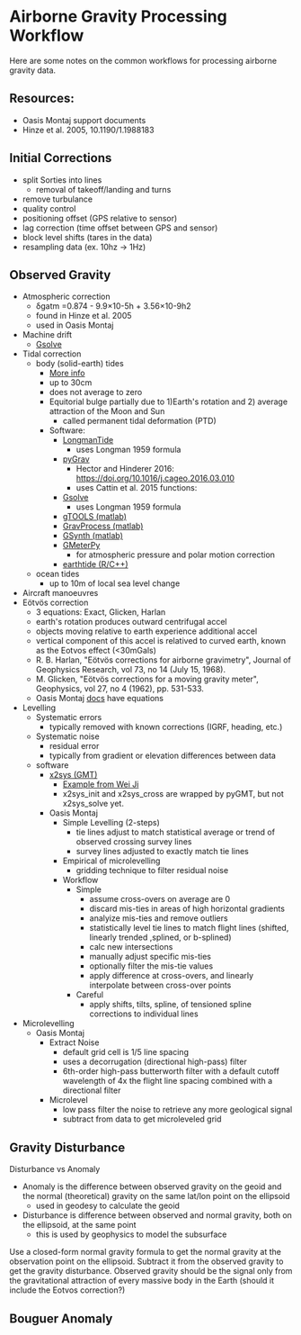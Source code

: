 # Airborne Gravity Processing Workflow

Here are some notes on the common workflows for processing airborne gravity data.

## Resources:
* Oasis Montaj support documents
* Hinze et al. 2005, 10.1190/1.1988183

## Initial Corrections

* split Sorties into lines
    * removal of takeoff/landing and turns 
* remove turbulance
* quality control
* positioning offset (GPS relative to sensor)
* lag correction (time offset between GPS and sensor)
* block level shifts (tares in the data)
* resampling data (ex. 10hz -> 1Hz)

## Observed Gravity

* Atmospheric correction
    * δgatm =0.874 - 9.9×10-5h + 3.56×10-9h2
    * found in Hinze et al. 2005
    * used in Oasis Montaj
* Machine drift
    * [Gsolve](https://www.sciencedirect.com/science/article/pii/S2352711018300566)
* Tidal correction
    * body (solid-earth) tides
        * [More info](https://geodesyworld.github.io/SOFTS/solid.htm)
        * up to 30cm    
        * does not average to zero
        * Equitorial bulge partially due to 1)Earth's rotation and 2) average attraction of the Moon and Sun
            * called permanent tidal deformation (PTD)
        * Software:
            * [LongmanTide](https://github.com/bradyzp/LongmanTide/)
                * uses Longman 1959 formula
            * [pyGrav](https://github.com/basileh/pyGrav/tree/master/main_code)
                * Hector and Hinderer 2016: https://doi.org/10.1016/j.cageo.2016.03.010 
                * uses Cattin et al. 2015 functions:
            * [Gsolve](https://www.sciencedirect.com/science/article/pii/S2352711018300566)
                * uses Longman 1959 formula
            * [gTOOLS (matlab)](https://www.sciencedirect.com/science/article/pii/S0098300421003095)
            * [GravProcess (matlab)](https://www.sciencedirect.com/science/article/pii/S0098300415000886?via%3Dihub)
            * [GSynth (matlab)](https://github.com/Thomas-Loudis/gsynth)
            * [GMeterPy](https://github.com/opengrav/gmeterpy/blob/master/gmeterpy/corrections/atmosphere.py)
                * for atmospheric pressure and polar motion correction
            * [earthtide (R/C++)](https://github.com/jkennel/earthtide)
    * ocean tides
        * up to 10m of local sea level change
* Aircraft manoeuvres
* Eötvös correction
    * 3 equations: Exact, Glicken, Harlan
    * earth's rotation produces outward centrifugal accel
    * objects moving relative to earth experience additional accel
    * vertical component of this accel is relatived to curved earth, known as the Eotvos effect (<30mGals)
    * R. B. Harlan, "Eötvös corrections for airborne gravimetry", Journal of Geophysics Research, vol 73, no 14 (July 15, 1968).
    * M. Glicken, "Eötvös corrections for a moving gravity meter", Geophysics, vol 27, no 4 (1962), pp. 531-533.
    * Oasis Montaj [docs](https://my.seequent.com/support/search/help/oasismontaj--content_gxhelp_g_geosoft_gx_gravity_eotvoscorrection.htm?page=3&types=&product=&keyword=airborne%20&kbtypes=&language=en_US&name=E%C3%B6tv%C3%B6s%20Correction) have equations 
* Levelling
    * Systematic errors
        * typically removed with known corrections (IGRF, heading, etc.)
    * Systematic noise
        * residual error
        * typically from gradient or elevation differences between data
    * software
        * [x2sys (GMT)](https://www.sciencedirect.com/science/article/pii/S0098300409002945?via%3Dihub)
            * [Example from Wei Ji](https://github.com/weiji14/deepicedrain/blob/v0.3.0/atlxi_lake.ipynb)
            * x2sys_init and x2sys_cross are wrapped by pyGMT, but not x2sys_solve yet.
        * Oasis Montaj
            *  Simple Levelling (2-steps)
                * tie lines adjust to match statistical average or trend of observed crossing survey lines
                * survey lines adjusted to exactly match tie lines
            * Empirical of microlevelling
                * gridding technique to filter residual noise
            * Workflow
                * Simple
                    * assume cross-overs on average are 0
                    * discard mis-ties in areas of high horizontal gradients 
                    * analyize mis-ties and remove outliers
                    * statistically level tie lines to match flight lines (shifted, linearly trended ,splined, or b-splined)
                    * calc new intersections 
                    * manually adjust specific mis-ties
                    * optionally filter the mis-tie values
                    * apply difference at cross-overs, and linearly interpolate between cross-over points
                * Careful
                    * apply shifts, tilts, spline, of tensioned spline corrections to individual lines           
* Microlevelling 
    * Oasis Montaj
        * Extract Noise
            * default grid cell is 1/5 line spacing
            * uses a decorrugation (directional high-pass) filter
            * 6th-order high-pass butterworth filter with a default cutoff wavelength of 4x the flight line spacing combined with a directional filter
        * Microlevel
            * low pass filter the noise to retrieve any more geological signal
            * subtract from data to get microleveled grid

## Gravity Disturbance
Disturbance vs Anomaly

* Anomaly is the difference between observed gravity on the geoid and the normal (theoretical) gravity on the same lat/lon point on the ellipsoid
    * used in geodesy to calculate the geoid
* Disturbance is difference between observed and normal gravity, both on the ellipsoid, at the same point
    * this is used by geophysics to model the subsurface

Use a closed-form normal gravity formula to get the normal gravity at the observation point on the ellipsoid. Subtract it from the observed gravity to get the gravity disturbance. Observed gravity should be the signal only from the gravitational attraction of every massive body in the Earth (should it include the Eotvos correction?)

## Bouguer Anomaly

